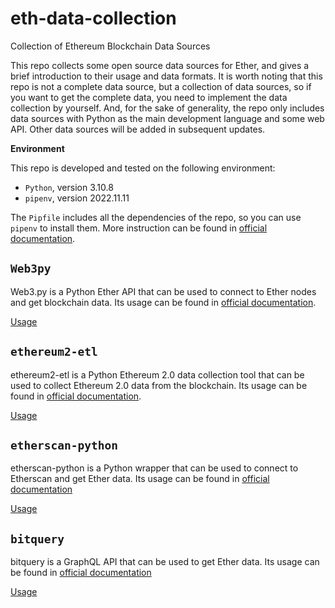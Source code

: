 # eth-data-collection
Collection of Ethereum Blockchain Data Sources

This repo collects some open source data sources for Ether, and gives a brief introduction to their usage and data formats. It is worth noting that this repo is not a complete data source, but a collection of data sources, so if you want to get the complete data, you need to implement the data collection by yourself. And, for the sake of generality, the repo only includes data sources with Python as the main development language and some web API. Other data sources will be added in subsequent updates.

**Environment**

This repo is developed and tested on the following environment:
- `Python`, version 3.10.8
- `pipenv`, version 2022.11.11

The `Pipfile` includes all the dependencies of the repo, so you can use `pipenv` to install them. More instruction can be found in [official documentation](https://pipenv.pypa.io/en/latest/).

## `Web3py`

Web3.py is a Python Ether API that can be used to connect to Ether nodes and get blockchain data. Its usage can be found in [official documentation](https://web3py.readthedocs.io/en/stable/).

[Usage](docs/web3py.md)

## `ethereum2-etl`

ethereum2-etl is a Python Ethereum 2.0 data collection tool that can be used to collect Ethereum 2.0 data from the blockchain. Its usage can be found in [official documentation](https://ethereum2-etl.readthedocs.io/en/latest/).

[Usage](docs/ethereum2-etl.md)

## `etherscan-python`

etherscan-python is a Python wrapper that can be used to connect to Etherscan and get Ether data. Its usage can be found in [official documentation](https://pypi.org/project/etherscan/)

[Usage](docs/etherscan-python.md)

## `bitquery`

bitquery is a GraphQL API that can be used to get Ether data. Its usage can be found in [official documentation](https://graphql.bitquery.io/)

[Usage](docs/bitquery.md)